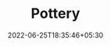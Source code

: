 ---
title: "Pottery"
date: 2022-06-25T18:35:46+05:30
draft: false
description: "Some recent pots that I'm particularly proud of: "
layout: "gallery"
galleryImages:
 - src: /images/Pottery_nometa/Jade_Vase.jpg
 - src: /images/Pottery_nometa/Circle_Vase.jpg
 - src: /images/Pottery_nometa/Olive_Oil_Jade_Blue.jpg
 - src: /images/Pottery_nometa/Black_Blue_BigBowl.jpg
 - src: /images/Pottery_nometa/Brown_White_BigBowl.jpg
 - src: /images/Pottery_nometa/Handled_Basket.jpg
 - src: /images/Pottery_nometa/Rustic_Pot.jpg
 - src: /images/Pottery_nometa/Blue_Jars.jpg
 - src: /images/Pottery_nometa/Brown_Jar.jpg
 - src: /images/Pottery_nometa/Yellow_Jar.jpg
 - src: /images/Pottery_nometa/Yellow_Pitcher.jpg
 - src: /images/Pottery_nometa/Yellow_White_Pitcher.jpg
 - src: /images/Pottery_nometa/Brown_Coffe_Cone.jpg
 - src: /images/Pottery_nometa/Travel_Mug.jpg
 - src: /images/Pottery_nometa/BlueBlack_Cup.jpg
 - src: /images/Pottery_nometa/Green_Cake_Plate.jpg
 - src: /images/Pottery_nometa/Birthday_Cake_Plate.jpg

 

 
viewer : true
viewerOptions : {
    title: false
    # you can add more options here. refer https://github.com/fengyuanchen/viewerjs?tab=readme-ov-file#options
}
---